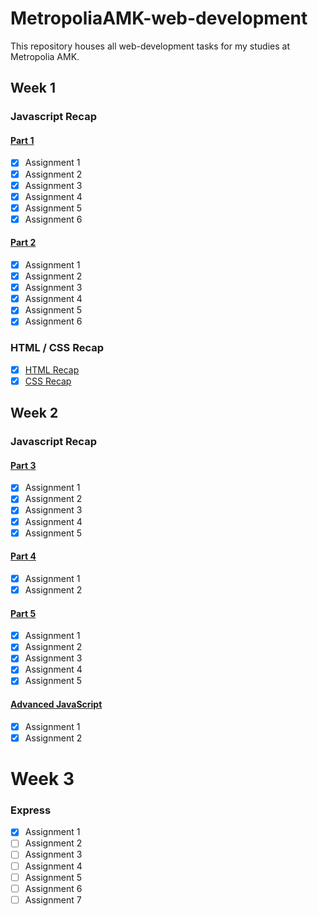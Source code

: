 # MetropoliaAMK-web-development

This repository houses all web-development tasks for my studies at Metropolia AMK.  

## Week 1
### Javascript Recap
  #### [Part 1](https://users.metropolia.fi/~juhanaha/web-development/week-1/javascript-self-study/recap-1/)
  * [x] Assignment 1
  * [x] Assignment 2
  * [x] Assignment 3
  * [x] Assignment 4
  * [x] Assignment 5
  * [x] Assignment 6
  #### [Part 2](https://users.metropolia.fi/~juhanaha/web-development/week-1/javascript-self-study/recap-2/)
  * [x] Assignment 1
  * [x] Assignment 2
  * [x] Assignment 3
  * [x] Assignment 4
  * [x] Assignment 5
  * [x] Assignment 6
### HTML / CSS Recap
  * [x] [HTML Recap](https://users.metropolia.fi/~juhanaha/web-development/week-1/html-page/)
  * [x] [CSS Recap](https://users.metropolia.fi/~juhanaha/web-development/week-1/css-styles/)

## Week 2
### Javascript Recap
#### [Part 3](https://users.metropolia.fi/~juhanaha/web-development/week-2/recap-3/)
* [x] Assignment 1
* [x] Assignment 2
* [x] Assignment 3
* [x] Assignment 4
* [x] Assignment 5
#### [Part 4](https://users.metropolia.fi/~juhanaha/web-development/week-2/recap-4/)
* [x] Assignment 1
* [x] Assignment 2
#### [Part 5](https://users.metropolia.fi/~juhanaha/web-development/week-2/recap-5/)
* [x] Assignment 1
* [x] Assignment 2
* [x] Assignment 3
* [x] Assignment 4
* [x] Assignment 5
#### [Advanced JavaScript](https://users.metropolia.fi/~juhanaha/web-development/week-3/advanced-js/)
* [x] Assignment 1
* [x] Assignment 2

# Week 3
### Express
* [x] Assignment 1
* [ ] Assignment 2
* [ ] Assignment 3
* [ ] Assignment 4
* [ ] Assignment 5
* [ ] Assignment 6
* [ ] Assignment 7

